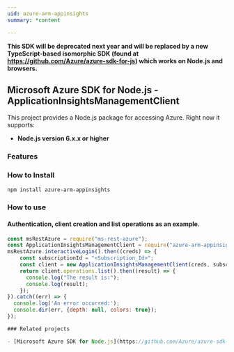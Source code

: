 ```yaml
---
uid: azure-arm-appinsights
summary: *content

---
```

**This SDK will be deprecated next year and will be replaced by a new TypeScript-based isomorphic SDK (found at https://github.com/Azure/azure-sdk-for-js) which works on Node.js and browsers.**
## Microsoft Azure SDK for Node.js - ApplicationInsightsManagementClient
This project provides a Node.js package for accessing Azure. Right now it supports:
- **Node.js version 6.x.x or higher**

### Features


### How to Install

```bash
npm install azure-arm-appinsights
```

### How to use

#### Authentication, client creation and list operations as an example.

```javascript
const msRestAzure = require("ms-rest-azure");
const ApplicationInsightsManagementClient = require("azure-arm-appinsights");
msRestAzure.interactiveLogin().then((creds) => {
    const subscriptionId = "<Subscription_Id>";
    const client = new ApplicationInsightsManagementClient(creds, subscriptionId);
    return client.operations.list().then((result) => {
      console.log("The result is:");
      console.log(result);
    });
}).catch((err) => {
  console.log('An error occurred:');
  console.dir(err, {depth: null, colors: true});
});

### Related projects

- [Microsoft Azure SDK for Node.js](https://github.com/Azure/azure-sdk-for-node)

